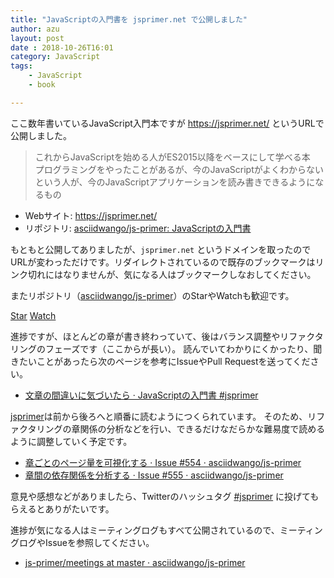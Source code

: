 ```yaml
---
title: "JavaScriptの入門書を jsprimer.net で公開しました"
author: azu
layout: post
date : 2018-10-26T16:01
category: JavaScript
tags:
    - JavaScript
    - book

---
```


ここ数年書いているJavaScript入門本ですが <https://jsprimer.net/> というURLで公開しました。

> これからJavaScriptを始める人がES2015以降をベースにして学べる本  
> プログラミングをやったことがあるが、今のJavaScriptがよくわからないという人が、今のJavaScriptアプリケーションを読み書きできるようになるもの

- Webサイト:  <https://jsprimer.net/>
- リポジトリ: [asciidwango/js-primer: JavaScriptの入門書](https://github.com/asciidwango/js-primer "asciidwango/js-primer: JavaScriptの入門書")

もともと公開してありましたが、`jsprimer.net` というドメインを取ったのでURLが変わっただけです。リダイレクトされているので既存のブックマークはリンク切れにはなりませんが、気になる人はブックマークしなおしてください。

またリポジトリ（[asciidwango/js-primer](https://github.com/asciidwango)）のStarやWatchも歓迎です。

<a class="github-button" href="https://github.com/asciidwango/js-primer" data-size="large" data-show-count="true" aria-label="Star asciidwango/js-primer on GitHub">Star</a>
<a class="github-button" href="https://github.com/asciidwango/js-primer/subscription" data-size="large" data-show-count="true" aria-label="Watch asciidwango/js-primer on GitHub">Watch</a>

<script async defer src="https://buttons.github.io/buttons.js"></script>

進捗ですが、ほとんどの章が書き終わっていて、後はバランス調整やリファクタリングのフェーズです（ここからが長い）。
読んでいてわかりにくかったり、聞きたいことがあったら次のページを参考にIssueやPull Requestを送ってください。

- [文章の間違いに気づいたら · JavaScriptの入門書 #jsprimer](https://jsprimer.net/intro/feedback/)

[jsprimer](https://jsprimer.net/)は前から後ろへと順番に読むようにつくられています。
そのため、リファクタリングの章関係の分析などを行い、できるだけなだらかな難易度で読めるように調整していく予定です。

- [章ごとのページ量を可視化する · Issue #554 · asciidwango/js-primer](https://github.com/asciidwango/js-primer/issues/554 "章ごとのページ量を可視化する · Issue #554 · asciidwango/js-primer")
- [章間の依存関係を分析する · Issue #555 · asciidwango/js-primer](https://github.com/asciidwango/js-primer/issues/555 "章間の依存関係を分析する · Issue #555 · asciidwango/js-primer")

意見や感想などがありましたら、Twitterのハッシュタグ [#jsprimer](https://twitter.com/search?f=tweets&vertical=default&q=%23jsprimer&src=typd) に投げてもらえるとありがたいです。

進捗が気になる人はミーティングログもすべて公開されているので、ミーティングログやIssueを参照してください。

- [js-primer/meetings at master · asciidwango/js-primer](https://github.com/asciidwango/js-primer/tree/master/meetings)
